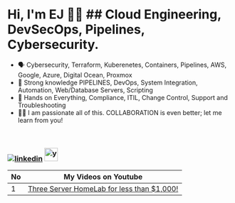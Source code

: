 # Hi, I'm EJ 👋🏻 ## **Cloud Engineering, DevSecOps, Pipelines, Cybersecurity.**
- 🗣 Cybersecurity, Terraform, Kuberenetes, Containers, Pipelines, AWS, Google, Azure, Digital Ocean, Proxmox 
- 🚀 Strong knowledge PIPELINES, DevOps, System Integration, Automation, Web/Database Servers, Scripting
- 📲 Hands on Everything, Compliance, ITIL, Change Control, Support and Troubleshooting
- 🤝🏻 I am passionate all of this.  COLLABORATION is even better; let me learn from you!
<br>
<h3 align="left">
<a href="https://www.linkedin.com/in/ejbest/"><img src="https://img.icons8.com/color/30/000000/linkedin.png" alt="linkedin"/></a>
<a href="https://www.youtube.com/@EJBest-DevSecOps" target="_blank"><img src="https://img.icons8.com/color/344/youtube-play.png" alt="youtube" width="30" height="30"/></a>

<br>

| No  | My Videos on Youtube |
| --- | ----------- |
| 1 | [Three Server HomeLab for less than $1,000!](https://www.youtube.com/watch?v=4thPO2f_GkY)


